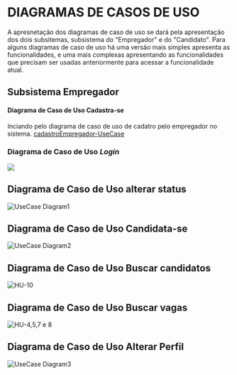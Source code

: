 # DIAGRAMAS DE CASOS DE USO

A apresnetação dos diagramas de caso de uso se dará pela apresentação dos dois subsitemas, subsistema do "Empregador" e do "Candidato". Para alguns diagramas de caso de uso há uma versão mais simples apresenta as funcionalidades, e uma mais complexas apresentando as funcionalidades que precisam ser usadas anteriormente para acessar a funcionalidade atual.

## Subsistema Empregador

#### Diagrama de Caso de Uso Cadastra-se
Inciando pelo diagrama de caso de uso de cadatro pelo empregador no sistema.
[cadastroEmpregador-UseCase](https://github.com/user-attachments/assets/ef11f256-57ce-4f67-9550-6276f90a09e4)

### Diagrama de Caso de Uso *Login*

![](https://raw.githubusercontent.com/reyneralegria13/App-JobFinderv1/main/docs/UML/images/Caso%20de%20Uso%20-%20Empregador.png)

## Diagrama de Caso de Uso alterar status

![UseCase Diagram1](https://github.com/user-attachments/assets/2a05158d-a0d5-4fe2-abae-79adf40b442d)

## Diagrama de Caso de Uso Candidata-se
![UseCase Diagram2](https://github.com/user-attachments/assets/4ec12019-d332-4771-9dc9-9d936b86e6c3)


## Diagrama de Caso de Uso Buscar candidatos
![HU-10](https://github.com/user-attachments/assets/d7b0cce8-4d94-42a7-9f51-5ed2c5d70a16)


## Diagrama de Caso de Uso Buscar vagas
![HU-4,5,7 e 8](https://github.com/user-attachments/assets/7bf1443f-6413-43cf-9e71-fd2fedd1eb07)
## Diagrama de Caso de Uso Alterar Perfil
![UseCase Diagram3](https://github.com/user-attachments/assets/540cd2e0-bc01-4760-bf9e-dc3169570ab5)
